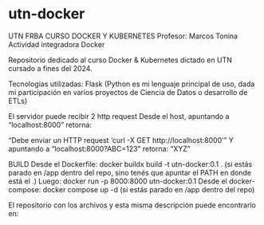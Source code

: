 # utn-docker

UTN FRBA 
CURSO DOCKER Y KUBERNETES
Profesor: Marcos Tonina
Actividad integradora Docker

Repositorio dedicado al curso Docker &amp; Kubernetes dictado en UTN cursado a fines del 2024.

Tecnologías utilizadas:
Flask (Python es mi lenguaje principal de uso, dada mi participación en varios proyectos de Ciencia de Datos o desarrollo de ETLs)

El servidor puede recibir 2 http request
Desde el host, apuntando a “localhost:8000” retorna:

“Debe enviar un HTTP request ‘curl -X GET http://localhost:8000’”
Y apuntando a “localhost:8000?ABC=123” retorna:
“XYZ”

BUILD
Desde el Dockerfile:
docker buildx build -t utn-docker:0.1 .
(si estás parado en /app dentro del repo, sino tenés que apuntar el PATH en donde está el .)
Luego:
docker run -p 8000:8000 utn-docker:0.1
Desde el docker-compose:
docker compose up -d
(si estás parado en /app dentro del repo)

El repositorio con los archivos y esta misma descripción puede encontrarlo en:
